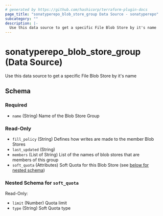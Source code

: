 ```yaml
---
# generated by https://github.com/hashicorp/terraform-plugin-docs
page_title: "sonatyperepo_blob_store_group Data Source - sonatyperepo"
subcategory: ""
description: |-
  Use this data source to get a specific File Blob Store by it's name
---
```


# sonatyperepo_blob_store_group (Data Source)

Use this data source to get a specific File Blob Store by it's name



<!-- schema generated by tfplugindocs -->
## Schema

### Required

- `name` (String) Name of the Blob Store Group

### Read-Only

- `fill_policy` (String) Defines how writes are made to the member Blob Stores
- `last_updated` (String)
- `members` (List of String) List of the names of blob stores that are members of this group
- `soft_quota` (Attributes) Soft Quota for this Blob Store (see [below for nested schema](#nestedatt--soft_quota))

<a id="nestedatt--soft_quota"></a>
### Nested Schema for `soft_quota`

Read-Only:

- `limit` (Number) Quota limit
- `type` (String) Soft Quota type
